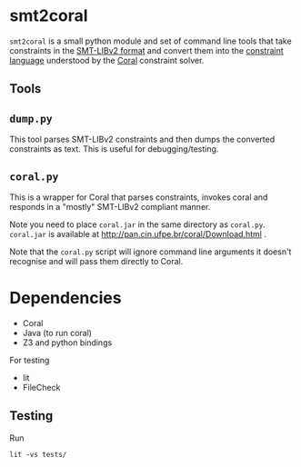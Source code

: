 # smt2coral

`smt2coral` is a small python module and set of command line tools that take
constraints in the [SMT-LIBv2 format](http://smtlib.cs.uiowa.edu/) and convert
them into the [constraint language](http://pan.cin.ufpe.br/coral/InputLanguage.html) understood by the
[Coral](http://pan.cin.ufpe.br/coral/index.html) constraint solver.

## Tools

## `dump.py`

This tool parses SMT-LIBv2 constraints and then dumps the converted constraints
as text. This is useful for debugging/testing.

## `coral.py`

This is a wrapper for Coral that parses constraints, invokes coral and responds
in a "mostly" SMT-LIBv2 compliant manner.

Note you need to place `coral.jar` in the same directory as `coral.py`. `coral.jar`
is available at http://pan.cin.ufpe.br/coral/Download.html .

Note that the `coral.py` script will ignore command line arguments it doesn't recognise
and will pass them directly to Coral.

# Dependencies

* Coral
* Java (to run coral)
* Z3 and python bindings

For testing

* lit
* FileCheck

## Testing

Run

```
lit -vs tests/
```
